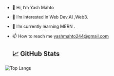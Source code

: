 - 👋 Hi, I’m Yash Mahto
- 👀 I’m interested in Web Dev,AI ,Web3.
- 🌱 I’m currently learning MERN .
- 📫 How to reach me
   yashmahto244@gmail.com

  ## 📈 GitHub Stats



![Top Langs](https://github-readme-stats.vercel.app/api/top-langs/?username=yashmahto&layout=compact&theme=radical)



<!---
yashmahto/yashmahto is a ✨ special ✨ repository because its `README.md` (this file) appears on your GitHub profile.
You can click the Preview link to take a look at your changes.
--->
